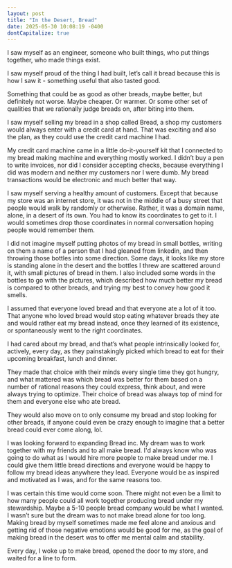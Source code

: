 ```yaml
---
layout: post
title: "In the Desert, Bread"
date: 2025-05-30 10:08:19 -0400
dontCapitalize: true
---
```


I saw myself as an engineer, someone who built things, who put things together, who made things exist.

I saw myself proud of the thing I had built, let’s call it bread because this is how I saw it - something useful that also tasted good.

Something that could be as good as other breads, maybe better, but definitely not worse. Maybe cheaper. Or warmer. Or some other set of qualities that we rationally judge breads on, after biting into them.

I saw myself selling my bread in a shop called Bread, a shop my customers would always enter with a credit card at hand. That was exciting and also the plan, as they could use the credit card machine I had.

My credit card machine came in a little do-it-yourself kit that I connected to my bread making machine and everything mostly worked. I didn’t buy a pen to write invoices, nor did I consider accepting checks, because everything I did was modern and neither my customers nor I were dumb. My bread transactions would be electronic and much better that way.

I saw myself serving a healthy amount of customers. Except that because my store was an internet store, it was not in the middle of a busy street that people would walk by randomly or otherwise. Rather, it was a domain name, alone, in a desert of its own. You had to know its coordinates to get to it. I would sometimes drop those coordinates in normal conversation hoping people would remember them.

I did not imagine myself putting photos of my bread in small bottles, writing on them a name of a person that I had gleaned from linkedin, and then throwing those bottles into some direction. Some days, it looks like my store is standing alone in the desert and the bottles I threw are scattered around it, with small pictures of bread in them. I also included some words in the bottles to go with the pictures, which described how much better my bread is compared to other breads, and trying my best to convey how good it smells.

I assumed that everyone loved bread and that everyone ate a lot of it too. That anyone who loved bread would stop eating whatever breads they ate and would rather eat my bread instead, once they learned of its existence, or spontaneously went to the right coordinates.

I had cared about my bread, and that’s what people intrinsically looked for, actively, every day, as they painstakingly picked which bread to eat for their upcoming breakfast, lunch and dinner.

They made that choice with their minds every single time they got hungry, and what mattered was which bread was better for them based on a number of rational reasons they could express, think about, and were always trying to optimize. Their choice of bread was always top of mind for them and everyone else who ate bread.

They would also move on to only consume my bread and stop looking for other breads, if anyone could even be crazy enough to imagine that a better bread could ever come along, lol.

I was looking forward to expanding Bread inc. My dream was to work together with my friends and to all make bread. I'd always know who was going to do what as I would hire more people to make bread under me. I could give them little bread directions and everyone would be happy to follow my bread ideas anywhere they lead. Everyone would be as inspired and motivated as I was, and for the same reasons too.

I was certain this time would come soon. There might not even be a limit to how many people could all work together producing bread under my stewardship. Maybe a 5-10 people bread company would be what I wanted. I wasn’t sure but the dream was to not make bread alone for too long. Making bread by myself sometimes made me feel alone and anxious and getting rid of those negative emotions would be good for me, as the goal of making bread in the desert was to offer me mental calm and stability.

Every day, I woke up to make bread, opened the door to my store, and waited for a line to form.
